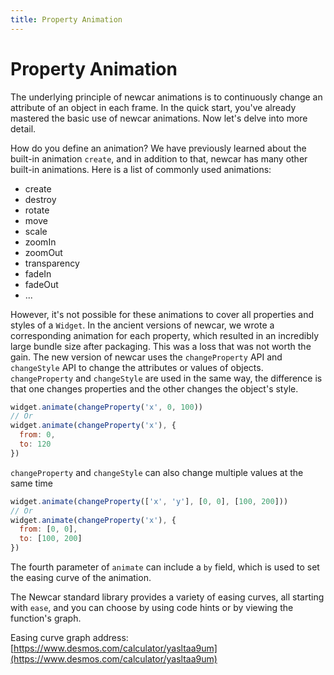 ```yaml
---
title: Property Animation
---
```


# Property Animation

The underlying principle of newcar animations is to continuously change an attribute of an object in each frame. In the quick start, you've already mastered the basic use of newcar animations. Now let's delve into more detail.

How do you define an animation? We have previously learned about the built-in animation `create`, and in addition to that, newcar has many other built-in animations. Here is a list of commonly used animations:

- create
- destroy
- rotate
- move
- scale
- zoomIn
- zoomOut
- transparency
- fadeIn
- fadeOut
- ...

However, it's not possible for these animations to cover all properties and styles of a `Widget`. In the ancient versions of newcar, we wrote a corresponding animation for each property, which resulted in an incredibly large bundle size after packaging. This was a loss that was not worth the gain. The new version of newcar uses the `changeProperty` API and `changeStyle` API to change the attributes or values of objects. `changeProperty` and `changeStyle` are used in the same way, the difference is that one changes properties and the other changes the object's style.

```javascript
widget.animate(changeProperty('x', 0, 100))
// Or
widget.animate(changeProperty('x'), {
  from: 0,
  to: 120
})
```

`changeProperty` and `changeStyle` can also change multiple values at the same time

```javascript
widget.animate(changeProperty(['x', 'y'], [0, 0], [100, 200]))
// Or
widget.animate(changeProperty('x'), {
  from: [0, 0],
  to: [100, 200]
})
```

The fourth parameter of `animate` can include a `by` field, which is used to set the easing curve of the animation.

The Newcar standard library provides a variety of easing curves, all starting with `ease`, and you can choose by using code hints or by viewing the function's graph.

Easing curve graph address: [https://www.desmos.com/calculator/yasltaa9um](https://www.desmos.com/calculator/yasltaa9um)
